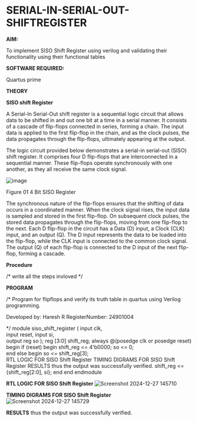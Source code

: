 # SERIAL-IN-SERIAL-OUT-SHIFTREGISTER

**AIM:**

To implement  SISO Shift Register using verilog and validating their functionality using their functional tables

**SOFTWARE REQUIRED:**

Quartus prime

**THEORY**

**SISO shift Register** 

A Serial-In Serial-Out shift register is a sequential logic circuit that allows data to be shifted in and out one bit at a time in a serial manner. It consists of a cascade of flip-flops connected in series, forming a chain. The input data is applied to the first flip-flop in the chain, and as the clock pulses, the data propagates through the flip-flops, ultimately appearing at the output.

The logic circuit provided below demonstrates a serial-in serial-out (SISO) shift register. It comprises four D flip-flops that are interconnected in a sequential manner. These flip-flops operate synchronously with one another, as they all receive the same clock signal.

![image](https://github.com/naavaneetha/SERIAL-IN-SERIAL-OUT-SHIFTREGISTER/assets/154305477/e81c4072-37f9-46c6-8145-566764b74c3a)

Figure 01 4 Bit SISO Register

The synchronous nature of the flip-flops ensures that the shifting of data occurs in a coordinated manner. When the clock signal rises, the input data is sampled and stored in the first flip-flop. On subsequent clock pulses, the stored data propagates through the flip-flops, moving from one flip-flop to the next.
Each D flip-flop in the circuit has a Data (D) input, a Clock (CLK) input, and an output (Q). The D input represents the data to be loaded into the flip-flop, while the CLK input is connected to the common clock signal. The output (Q) of each flip-flop is connected to the D input of the next flip-flop, forming a cascade.

**Procedure**

/* write all the steps invloved */

**PROGRAM**

/* Program for flipflops and verify its truth table in quartus using Verilog programming.

Developed by: Haresh R
RegisterNumber: 24901004

*/
 module siso_shift_register (
    input clk,    
    input reset, 
    input si,     
    output reg so 
);
    reg [3:0] shift_reg; 
    always @(posedge clk or posedge reset) begin
        if (reset) begin
            shift_reg <= 4'b0000; 
            so <= 0;            
        end
        else begin
            so <= shift_reg[3];              
RTL LOGIC FOR SISO Shift Register
 TIMING DIGRAMS FOR SISO Shift Register
 RESULTS thus the output was successfully verified.
            shift_reg <= {shift_reg[2:0], si}; 
        end
    end
 endmodule

**RTL LOGIC FOR SISO Shift Register**
![Screenshot 2024-12-27 145710](https://github.com/user-attachments/assets/67ea64c8-b46c-405d-8f65-5bc5bde807cc)


**TIMING DIGRAMS FOR SISO Shift Register**
![Screenshot 2024-12-27 145729](https://github.com/user-attachments/assets/f8d7359e-5bf4-4688-9b3e-bfb6d84eb7b4)

**RESULTS**
thus the output was successfully verified.
